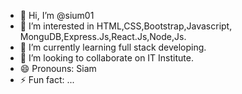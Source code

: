- 👋 Hi, I’m @sium01
- 👀 I’m interested in HTML,CSS,Bootstrap,Javascript, MonguDB,Express.Js,React.Js,Node,Js.
- 🌱 I’m currently learning full stack developing.
- 💞️ I’m looking to collaborate on IT Institute.
- 😄 Pronouns: Siam
- ⚡ Fun fact: ...

<!---
sium01/sium01 is a ✨ special ✨ repository because its `README.md` (this file) appears on your GitHub profile.
You can click the Preview link to take a look at your changes.
--->
